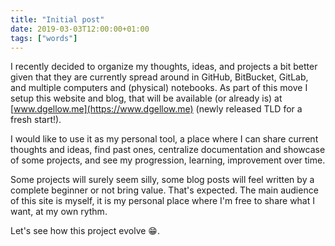 ```yaml
---
title: "Initial post"
date: 2019-03-03T12:00:00+01:00
tags: ["words"]
---
```


I recently decided to organize my thoughts, ideas, and projects a bit better given that they are currently spread around in GitHub, BitBucket, GitLab, and multiple computers and (physical) notebooks. As part of this move I setup this website and blog, that will be available (or already is) at [www.dgellow.me](https://www.dgellow.me) (newly released TLD for a fresh start!).

I would like to use it as my personal tool, a place where I can share current thoughts and ideas, find past ones, centralize documentation and showcase of some projects, and see my progression, learning, improvement over time.

Some projects will surely seem silly, some blog posts will feel written by a complete beginner or not bring value. That's expected. The main audience of this site is myself, it is my personal place where I'm free to share what I want, at my own rythm.

Let's see how this project evolve 😁.